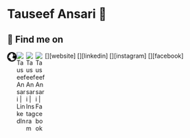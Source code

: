 # Tauseef Ansari 👋

## &#129309; Find me on

[<img align="left" alt="tauseefansari.github.io/" width="22px" src="https://raw.githubusercontent.com/iconic/open-iconic/master/svg/globe.svg" />][website]
[<img align="left" alt="Tauseef Ansari | LinkedIn" width="22px" src="https://cdn.jsdelivr.net/npm/simple-icons@v3/icons/linkedin.svg" />][linkedin]
[<img align="left" alt="Tauseef Ansari | Instagram" width="22px" src="https://cdn.jsdelivr.net/npm/simple-icons@v3/icons/instagram.svg" />][instagram]
[<img align="left" alt="Tauseef Ansari | Facebook" width="22px" src="https://cdn.jsdelivr.net/npm/simple-icons@v3/icons/facebook.svg" />][facebook]


<!--
**tauseefansari/tauseefansari** is a ✨ _special_ ✨ repository because its `README.md` (this file) appears on your GitHub profile.

Here are some ideas to get you started:

- 🔭 I’m currently working on ...
- 🌱 I’m currently learning ...
- 👯 I’m looking to collaborate on ...
- 🤔 I’m looking for help with ...
- 💬 Ask me about ...
- 📫 How to reach me: ...
- 😄 Pronouns: ...
- ⚡ Fun fact: ...
-->
